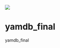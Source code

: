 ![](https://github.com/dthursdays/yamdb_final/actions/workflows/yamdb_workflow.yml/badge.svg)
# yamdb_final
yamdb_final
